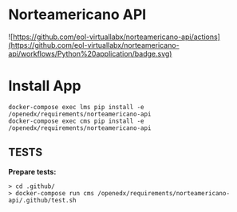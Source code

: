 # Norteamericano API
![https://github.com/eol-virtuallabx/norteamericano-api/actions](https://github.com/eol-virtuallabx/norteamericano-api/workflows/Python%20application/badge.svg)

# Install App

    docker-compose exec lms pip install -e /openedx/requirements/norteamericano-api
    docker-compose exec cms pip install -e /openedx/requirements/norteamericano-api

## TESTS
**Prepare tests:**

    > cd .github/
    > docker-compose run cms /openedx/requirements/norteamericano-api/.github/test.sh
